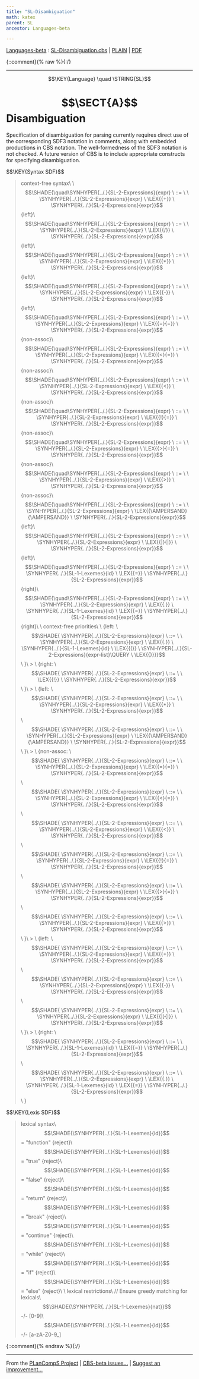 ```yaml
---
title: "SL-Disambiguation"
math: katex
parent: SL
ancestor: Languages-beta

---
```

[Languages-beta] : [SL-Disambiguation.cbs] \| [PLAIN] \| [PDF]

{::comment}{% raw %}{:/}


----

$$\KEY{Language} \quad \STRING{SL}$$

# $$\SECT{A}$$ Disambiguation
           



  Specification of disambiguation for parsing currently requires direct use of
  the corresponding SDF3 notation in comments, along with embedded productions
  in CBS notation. The well-formedness of the SDF3 notation is not checked.
  A future version of CBS is to include appropriate constructs for specifying
  disambiguation.


\$$\KEY{Syntax SDF}$$

>    context-free syntax\\
>    \\
>    $$\SHADE{\quad\SYNHYPER{../.}{SL-2-Expressions}{expr}  \ ::= \  \  \SYNHYPER{../.}{SL-2-Expressions}{expr} \ \LEX{{+}} \ \SYNHYPER{../.}{SL-2-Expressions}{expr}}$$          {left}\\
>    $$\SHADE{\quad\SYNHYPER{../.}{SL-2-Expressions}{expr}  \ ::= \  \  \SYNHYPER{../.}{SL-2-Expressions}{expr} \ \LEX{{/}} \ \SYNHYPER{../.}{SL-2-Expressions}{expr}}$$          {left}\\
>    $$\SHADE{\quad\SYNHYPER{../.}{SL-2-Expressions}{expr}  \ ::= \  \  \SYNHYPER{../.}{SL-2-Expressions}{expr} \ \LEX{{*}} \ \SYNHYPER{../.}{SL-2-Expressions}{expr}}$$          {left}\\
>    $$\SHADE{\quad\SYNHYPER{../.}{SL-2-Expressions}{expr}  \ ::= \  \  \SYNHYPER{../.}{SL-2-Expressions}{expr} \ \LEX{{-}} \ \SYNHYPER{../.}{SL-2-Expressions}{expr}}$$          {left}\\
>    $$\SHADE{\quad\SYNHYPER{../.}{SL-2-Expressions}{expr}  \ ::= \  \  \SYNHYPER{../.}{SL-2-Expressions}{expr} \ \LEX{{=}{=}} \ \SYNHYPER{../.}{SL-2-Expressions}{expr}}$$         {non-assoc}\\
>    $$\SHADE{\quad\SYNHYPER{../.}{SL-2-Expressions}{expr}  \ ::= \  \  \SYNHYPER{../.}{SL-2-Expressions}{expr} \ \LEX{{<}{=}} \ \SYNHYPER{../.}{SL-2-Expressions}{expr}}$$         {non-assoc}\\
>    $$\SHADE{\quad\SYNHYPER{../.}{SL-2-Expressions}{expr}  \ ::= \  \  \SYNHYPER{../.}{SL-2-Expressions}{expr} \ \LEX{{<}} \ \SYNHYPER{../.}{SL-2-Expressions}{expr}}$$          {non-assoc}\\
>    $$\SHADE{\quad\SYNHYPER{../.}{SL-2-Expressions}{expr}  \ ::= \  \  \SYNHYPER{../.}{SL-2-Expressions}{expr} \ \LEX{{!}{=}} \ \SYNHYPER{../.}{SL-2-Expressions}{expr}}$$         {non-assoc}\\
>    $$\SHADE{\quad\SYNHYPER{../.}{SL-2-Expressions}{expr}  \ ::= \  \  \SYNHYPER{../.}{SL-2-Expressions}{expr} \ \LEX{{>}{=}} \ \SYNHYPER{../.}{SL-2-Expressions}{expr}}$$         {non-assoc}\\
>    $$\SHADE{\quad\SYNHYPER{../.}{SL-2-Expressions}{expr}  \ ::= \  \  \SYNHYPER{../.}{SL-2-Expressions}{expr} \ \LEX{{>}} \ \SYNHYPER{../.}{SL-2-Expressions}{expr}}$$          {non-assoc}\\
>    $$\SHADE{\quad\SYNHYPER{../.}{SL-2-Expressions}{expr}  \ ::= \  \  \SYNHYPER{../.}{SL-2-Expressions}{expr} \ \LEX{{\AMPERSAND}{\AMPERSAND}} \ \SYNHYPER{../.}{SL-2-Expressions}{expr}}$$         {left}\\
>    $$\SHADE{\quad\SYNHYPER{../.}{SL-2-Expressions}{expr}  \ ::= \  \  \SYNHYPER{../.}{SL-2-Expressions}{expr} \ \LEX{{|}{|}} \ \SYNHYPER{../.}{SL-2-Expressions}{expr}}$$         {left}\\
>    $$\SHADE{\quad\SYNHYPER{../.}{SL-2-Expressions}{expr}  \ ::= \  \  \SYNHYPER{../.}{SL-1-Lexemes}{id} \ \LEX{{=}} \ \SYNHYPER{../.}{SL-2-Expressions}{expr}}$$            {right}\\
>    $$\SHADE{\quad\SYNHYPER{../.}{SL-2-Expressions}{expr}  \ ::= \  \  \SYNHYPER{../.}{SL-2-Expressions}{expr} \ \LEX{{.}} \ \SYNHYPER{../.}{SL-1-Lexemes}{id} \ \LEX{{=}} \ \SYNHYPER{../.}{SL-2-Expressions}{expr}}$$   {right}\\
>    \\
>    context-free priorities\\
>    \\
>      {left: \\
>        $$\SHADE{ \SYNHYPER{../.}{SL-2-Expressions}{expr}  \ ::= \  \  \SYNHYPER{../.}{SL-2-Expressions}{expr} \ \LEX{{.}} \ \SYNHYPER{../.}{SL-1-Lexemes}{id} \ \LEX{{(}} \ \SYNHYPER{../.}{SL-2-Expressions}{expr-list}\QUERY \ \LEX{{)}}}$$  \\
>      }\\
>      > \\
>      {right: \\
>        $$\SHADE{ \SYNHYPER{../.}{SL-2-Expressions}{expr}  \ ::= \  \  \LEX{{!}} \ \SYNHYPER{../.}{SL-2-Expressions}{expr}}$$\\
>      }\\
>      > \\
>      {left: \\
>        $$\SHADE{ \SYNHYPER{../.}{SL-2-Expressions}{expr}  \ ::= \  \  \SYNHYPER{../.}{SL-2-Expressions}{expr} \ \LEX{{*}} \ \SYNHYPER{../.}{SL-2-Expressions}{expr}}$$\\
>        $$\SHADE{ \SYNHYPER{../.}{SL-2-Expressions}{expr}  \ ::= \  \  \SYNHYPER{../.}{SL-2-Expressions}{expr} \ \LEX{{\AMPERSAND}{\AMPERSAND}} \ \SYNHYPER{../.}{SL-2-Expressions}{expr}}$$\\
>      }\\
>      > \\
>      {non-assoc: \\
>        $$\SHADE{ \SYNHYPER{../.}{SL-2-Expressions}{expr}  \ ::= \  \  \SYNHYPER{../.}{SL-2-Expressions}{expr} \ \LEX{{=}{=}} \ \SYNHYPER{../.}{SL-2-Expressions}{expr}}$$\\
>        $$\SHADE{ \SYNHYPER{../.}{SL-2-Expressions}{expr}  \ ::= \  \  \SYNHYPER{../.}{SL-2-Expressions}{expr} \ \LEX{{<}{=}} \ \SYNHYPER{../.}{SL-2-Expressions}{expr}}$$\\
>        $$\SHADE{ \SYNHYPER{../.}{SL-2-Expressions}{expr}  \ ::= \  \  \SYNHYPER{../.}{SL-2-Expressions}{expr} \ \LEX{{<}} \ \SYNHYPER{../.}{SL-2-Expressions}{expr}}$$\\
>        $$\SHADE{ \SYNHYPER{../.}{SL-2-Expressions}{expr}  \ ::= \  \  \SYNHYPER{../.}{SL-2-Expressions}{expr} \ \LEX{{!}{=}} \ \SYNHYPER{../.}{SL-2-Expressions}{expr}}$$\\
>        $$\SHADE{ \SYNHYPER{../.}{SL-2-Expressions}{expr}  \ ::= \  \  \SYNHYPER{../.}{SL-2-Expressions}{expr} \ \LEX{{>}{=}} \ \SYNHYPER{../.}{SL-2-Expressions}{expr}}$$\\
>        $$\SHADE{ \SYNHYPER{../.}{SL-2-Expressions}{expr}  \ ::= \  \  \SYNHYPER{../.}{SL-2-Expressions}{expr} \ \LEX{{>}} \ \SYNHYPER{../.}{SL-2-Expressions}{expr}}$$\\
>      }\\
>      > \\
>      {left: \\
>        $$\SHADE{ \SYNHYPER{../.}{SL-2-Expressions}{expr}  \ ::= \  \  \SYNHYPER{../.}{SL-2-Expressions}{expr} \ \LEX{{+}} \ \SYNHYPER{../.}{SL-2-Expressions}{expr}}$$\\
>        $$\SHADE{ \SYNHYPER{../.}{SL-2-Expressions}{expr}  \ ::= \  \  \SYNHYPER{../.}{SL-2-Expressions}{expr} \ \LEX{{-}} \ \SYNHYPER{../.}{SL-2-Expressions}{expr}}$$\\
>        $$\SHADE{ \SYNHYPER{../.}{SL-2-Expressions}{expr}  \ ::= \  \  \SYNHYPER{../.}{SL-2-Expressions}{expr} \ \LEX{{|}{|}} \ \SYNHYPER{../.}{SL-2-Expressions}{expr}}$$\\
>      }\\
>      > \\
>      {right: \\
>        $$\SHADE{ \SYNHYPER{../.}{SL-2-Expressions}{expr}  \ ::= \  \  \SYNHYPER{../.}{SL-1-Lexemes}{id} \ \LEX{{=}} \ \SYNHYPER{../.}{SL-2-Expressions}{expr}}$$\\
>        $$\SHADE{ \SYNHYPER{../.}{SL-2-Expressions}{expr}  \ ::= \  \  \SYNHYPER{../.}{SL-2-Expressions}{expr} \ \LEX{{.}} \ \SYNHYPER{../.}{SL-1-Lexemes}{id} \ \LEX{{=}} \ \SYNHYPER{../.}{SL-2-Expressions}{expr}}$$\\
>      }

\$$\KEY{Lexis SDF}$$

>    lexical syntax\\
>    $$\SHADE{\SYNHYPER{../.}{SL-1-Lexemes}{id}}$$ = "function" {reject}\\
>    $$\SHADE{\SYNHYPER{../.}{SL-1-Lexemes}{id}}$$ = "true"     {reject}\\
>    $$\SHADE{\SYNHYPER{../.}{SL-1-Lexemes}{id}}$$ = "false"    {reject}\\
>    $$\SHADE{\SYNHYPER{../.}{SL-1-Lexemes}{id}}$$ = "return"   {reject}\\
>    $$\SHADE{\SYNHYPER{../.}{SL-1-Lexemes}{id}}$$ = "break"    {reject}\\
>    $$\SHADE{\SYNHYPER{../.}{SL-1-Lexemes}{id}}$$ = "continue" {reject}\\
>    $$\SHADE{\SYNHYPER{../.}{SL-1-Lexemes}{id}}$$ = "while"    {reject}\\
>    $$\SHADE{\SYNHYPER{../.}{SL-1-Lexemes}{id}}$$ = "if"       {reject}\\
>    $$\SHADE{\SYNHYPER{../.}{SL-1-Lexemes}{id}}$$ = "else"     {reject}\\
>    \\
>    lexical restrictions\\
>    // Ensure greedy matching for lexicals\\
>    $$\SHADE{\SYNHYPER{../.}{SL-1-Lexemes}{nat}}$$ -/- [0-9]\\
>    $$\SHADE{\SYNHYPER{../.}{SL-1-Lexemes}{id}}$$  -/- [a-zA-Z0-9\_]



[Funcons-beta]: /CBS-beta/math/Funcons-beta
  "FUNCONS-BETA"
[Unstable-Funcons-beta]: /CBS-beta/math/Unstable-Funcons-beta
  "UNSTABLE-FUNCONS-BETA"
[Languages-beta]: /CBS-beta/math/Languages-beta
  "LANGUAGES-BETA"
[Unstable-Languages-beta]: /CBS-beta/math/Unstable-Languages-beta
  "UNSTABLE-LANGUAGES-BETA"
[CBS-beta]: /CBS-beta
  "CBS-BETA"
[SL-Disambiguation.cbs]: https://github.com/plancomps/CBS-beta/blob/math/Languages-beta/SL/SL-cbs/SL/SL-Disambiguation/SL-Disambiguation.cbs
  "CBS SOURCE FILE ON GITHUB"
[PLAIN]: /CBS-beta/docs/Languages-beta/SL/SL-cbs/SL/SL-Disambiguation
  "CBS SOURCE WEB PAGE"
 [PRETTY]: /CBS-beta/math/Languages-beta/SL/SL-cbs/SL/SL-Disambiguation
  "CBS-KATEX WEB PAGE"
[PDF]: https://github.com/plancomps/CBS-beta/blob/math/Languages-beta/SL/SL-cbs/SL/SL-Disambiguation/SL-Disambiguation.pdf
  "CBS-LATEX PDF FILE"
[PLanCompS Project]: https://plancomps.github.io
  "PROGRAMMING LANGUAGE COMPONENTS AND SPECIFICATIONS PROJECT HOME PAGE"
{::comment}{% endraw %}{:/}


____

From the [PLanCompS Project] | [CBS-beta issues...] | [Suggest an improvement...]

[CBS-beta issues...]: https://github.com/plancomps/CBS-beta/issues
  "CBS-BETA ISSUE REPORTS ON GITHUB"
[Suggest an improvement...]: mailto:plancomps@gmail.com?Subject=CBS-beta%20-%20comment&Body=Re%3A%20CBS-beta%20specification%20at%20SL/SL-Disambiguation/SL-Disambiguation.cbs%0A%0AComment/Query/Issue/Suggestion%3A%0A%0A%0ASignature%3A%0A
  "GENERATE AN EMAIL TEMPLATE"
